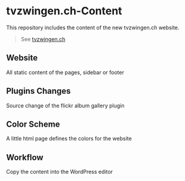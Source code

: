 # tvzwingen.ch-Content
This repository includes the content of the new tvzwingen.ch website.
> See [tvzwingen.ch](https://tvzwingen.ch)

## Website
All static content of the pages, sidebar or footer

## Plugins Changes
Source change of the flickr album gallery plugin

## Color Scheme
A little html page defines the colors for the website

## Workflow
Copy the content into the WordPress editor